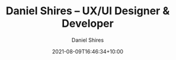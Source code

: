 ---
title: "Daniel Shires – UX/UI Designer & Developer"
description: "UX/UI Designer and developer based in Sydney Australia. I use the principles of human centred design to create simple, impactful experiences in pixels and code."
date: 2021-08-09T16:46:34+10:00
draft: false
author: "Daniel Shires"
---